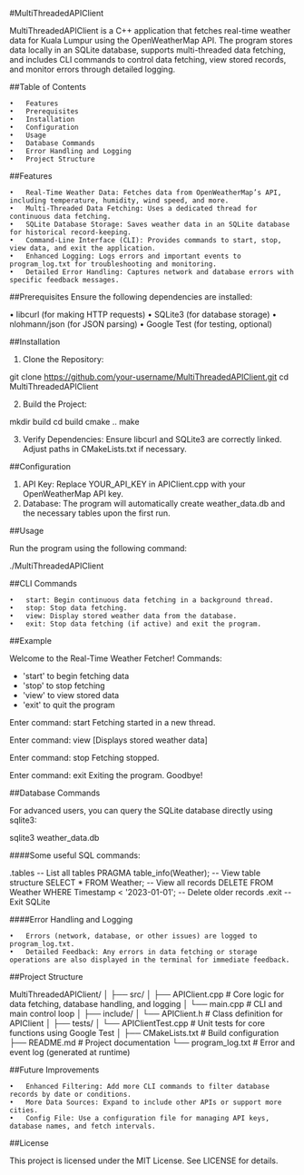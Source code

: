 #MultiThreadedAPIClient

MultiThreadedAPIClient is a C++ application that fetches real-time weather data for Kuala Lumpur using the OpenWeatherMap API. The program stores data locally in an SQLite database, supports multi-threaded data fetching, and includes CLI commands to control data fetching, view stored records, and monitor errors through detailed logging.

##Table of Contents

	•	Features
	•	Prerequisites
	•	Installation
	•	Configuration
	•	Usage
	•	Database Commands
	•	Error Handling and Logging
	•	Project Structure

##Features

	•	Real-Time Weather Data: Fetches data from OpenWeatherMap’s API, including temperature, humidity, wind speed, and more.
	•	Multi-Threaded Data Fetching: Uses a dedicated thread for continuous data fetching.
	•	SQLite Database Storage: Saves weather data in an SQLite database for historical record-keeping.
	•	Command-Line Interface (CLI): Provides commands to start, stop, view data, and exit the application.
	•	Enhanced Logging: Logs errors and important events to program_log.txt for troubleshooting and monitoring.
	•	Detailed Error Handling: Captures network and database errors with specific feedback messages.

##Prerequisites
Ensure the following dependencies are installed:

•	libcurl (for making HTTP requests)
•	SQLite3 (for database storage)
•	nlohmann/json (for JSON parsing)
•	Google Test (for testing, optional)

##Installation

1.	Clone the Repository:

git clone https://github.com/your-username/MultiThreadedAPIClient.git
cd MultiThreadedAPIClient


2.	Build the Project:

mkdir build
cd build
cmake ..
make


3.	Verify Dependencies:
Ensure libcurl and SQLite3 are correctly linked. Adjust paths in CMakeLists.txt if necessary.

##Configuration

1.	API Key: Replace YOUR_API_KEY in APIClient.cpp with your OpenWeatherMap API key.
2.	Database: The program will automatically create weather_data.db and the necessary tables upon the first run.

##Usage

Run the program using the following command:

./MultiThreadedAPIClient

##CLI Commands

	•	start: Begin continuous data fetching in a background thread.
	•	stop: Stop data fetching.
	•	view: Display stored weather data from the database.
	•	exit: Stop data fetching (if active) and exit the program.

##Example

Welcome to the Real-Time Weather Fetcher!
Commands:
- 'start' to begin fetching data
- 'stop' to stop fetching
- 'view' to view stored data
- 'exit' to quit the program

Enter command: start
Fetching started in a new thread.

Enter command: view
[Displays stored weather data]

Enter command: stop
Fetching stopped.

Enter command: exit
Exiting the program. Goodbye!

##Database Commands

For advanced users, you can query the SQLite database directly using sqlite3:

sqlite3 weather_data.db

####Some useful SQL commands:

.tables                              -- List all tables
PRAGMA table_info(Weather);          -- View table structure
SELECT * FROM Weather;               -- View all records
DELETE FROM Weather WHERE Timestamp < '2023-01-01';  -- Delete older records
.exit                                -- Exit SQLite

####Error Handling and Logging

	•	Errors (network, database, or other issues) are logged to program_log.txt.
	•	Detailed Feedback: Any errors in data fetching or storage operations are also displayed in the terminal for immediate feedback.

##Project Structure

MultiThreadedAPIClient/
│
├── src/
│   ├── APIClient.cpp               # Core logic for data fetching, database handling, and logging
│   └── main.cpp                    # CLI and main control loop
│
├── include/
│   └── APIClient.h                 # Class definition for APIClient
│
├── tests/
│   └── APIClientTest.cpp           # Unit tests for core functions using Google Test
│
├── CMakeLists.txt                  # Build configuration
├── README.md                       # Project documentation
└── program_log.txt                 # Error and event log (generated at runtime)

##Future Improvements

	•	Enhanced Filtering: Add more CLI commands to filter database records by date or conditions.
	•	More Data Sources: Expand to include other APIs or support more cities.
	•	Config File: Use a configuration file for managing API keys, database names, and fetch intervals.

##License

This project is licensed under the MIT License. See LICENSE for details.